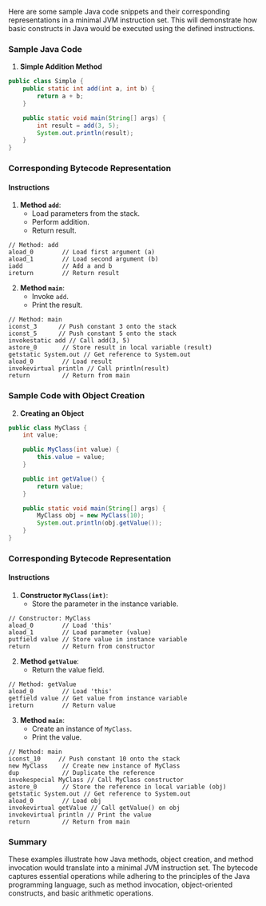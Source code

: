 Here are some sample Java code snippets and their corresponding representations in a minimal JVM instruction set. This will demonstrate how basic constructs in Java would be executed using the defined instructions.

### Sample Java Code

1. **Simple Addition Method**

```java
public class Simple {
    public static int add(int a, int b) {
        return a + b;
    }

    public static void main(String[] args) {
        int result = add(3, 5);
        System.out.println(result);
    }
}
```

### Corresponding Bytecode Representation

#### Instructions

1. **Method `add`**:
   - Load parameters from the stack.
   - Perform addition.
   - Return result.

```plaintext
// Method: add
aload_0        // Load first argument (a)
aload_1        // Load second argument (b)
iadd           // Add a and b
ireturn        // Return result
```

2. **Method `main`**:
   - Invoke `add`.
   - Print the result.

```plaintext
// Method: main
iconst_3      // Push constant 3 onto the stack
iconst_5      // Push constant 5 onto the stack
invokestatic add // Call add(3, 5)
astore_0       // Store result in local variable (result)
getstatic System.out // Get reference to System.out
aload_0        // Load result
invokevirtual println // Call println(result)
return         // Return from main
```

### Sample Code with Object Creation

2. **Creating an Object**

```java
public class MyClass {
    int value;

    public MyClass(int value) {
        this.value = value;
    }

    public int getValue() {
        return value;
    }

    public static void main(String[] args) {
        MyClass obj = new MyClass(10);
        System.out.println(obj.getValue());
    }
}
```

### Corresponding Bytecode Representation

#### Instructions

1. **Constructor `MyClass(int)`**:
   - Store the parameter in the instance variable.

```plaintext
// Constructor: MyClass
aload_0        // Load 'this'
aload_1        // Load parameter (value)
putfield value // Store value in instance variable
return         // Return from constructor
```

2. **Method `getValue`**:
   - Return the value field.

```plaintext
// Method: getValue
aload_0        // Load 'this'
getfield value // Get value from instance variable
ireturn        // Return value
```

3. **Method `main`**:
   - Create an instance of `MyClass`.
   - Print the value.

```plaintext
// Method: main
iconst_10     // Push constant 10 onto the stack
new MyClass    // Create new instance of MyClass
dup            // Duplicate the reference
invokespecial MyClass // Call MyClass constructor
astore_0       // Store the reference in local variable (obj)
getstatic System.out // Get reference to System.out
aload_0        // Load obj
invokevirtual getValue // Call getValue() on obj
invokevirtual println // Print the value
return         // Return from main
```

### Summary

These examples illustrate how Java methods, object creation, and method invocation would translate into a minimal JVM instruction set. The bytecode captures essential operations while adhering to the principles of the Java programming language, such as method invocation, object-oriented constructs, and basic arithmetic operations.
